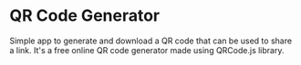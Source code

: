 # QR Code Generator

Simple app to generate and download a QR code that can be used to share a link.
It's a free online QR code generator made using QRCode.js library.
